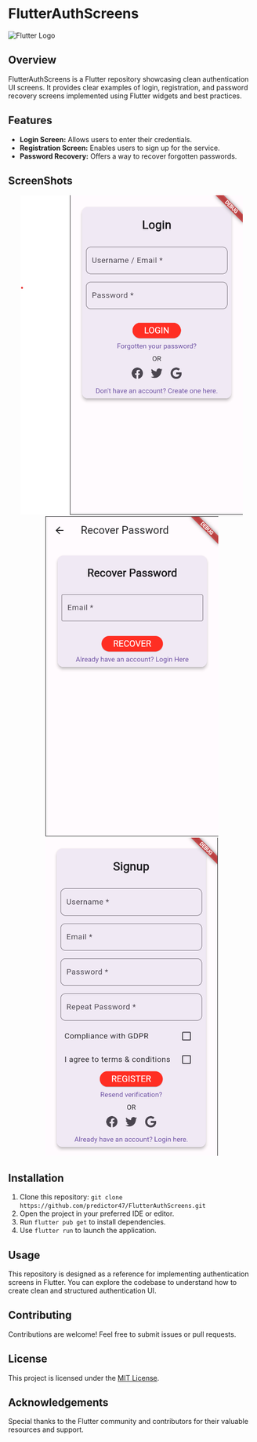 # FlutterAuthScreens

![Flutter Logo](https://storage.googleapis.com/cms-storage-bucket/c823e53b3a1a7b0d36a9.png)

## Overview
FlutterAuthScreens is a Flutter repository showcasing clean authentication UI screens. It provides clear examples of login, registration, and password recovery screens implemented using Flutter widgets and best practices.

## Features
- **Login Screen:** Allows users to enter their credentials.
- **Registration Screen:** Enables users to sign up for the service.
- **Password Recovery:** Offers a way to recover forgotten passwords.
## ScreenShots

<p align="center">
  <img  src="https://github.com/predictor47/FlutterAuthScreens/blob/main/images/1.png">
  <img  src="https://github.com/predictor47/FlutterAuthScreens/blob/main/images/2.png">
  <img  src="https://github.com/predictor47/FlutterAuthScreens/blob/main/images/3.png">
</p>




## Installation
1. Clone this repository: `git clone https://github.com/predictor47/FlutterAuthScreens.git`
2. Open the project in your preferred IDE or editor.
3. Run `flutter pub get` to install dependencies.
4. Use `flutter run` to launch the application.

## Usage
This repository is designed as a reference for implementing authentication screens in Flutter. You can explore the codebase to understand how to create clean and structured authentication UI.

## Contributing
Contributions are welcome! Feel free to submit issues or pull requests.

## License
This project is licensed under the [MIT License](LICENSE).

## Acknowledgements
Special thanks to the Flutter community and contributors for their valuable resources and support.

